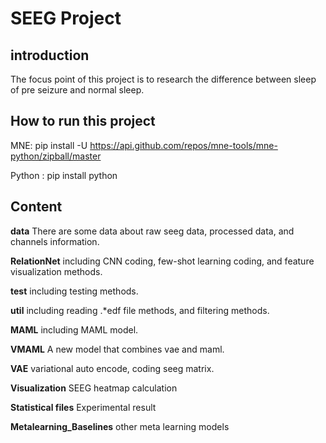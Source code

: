 # SEEG Project
## introduction 

The focus point of this project is to research the difference between sleep of pre seizure and normal sleep.

## How to run this project

MNE: pip install -U https://api.github.com/repos/mne-tools/mne-python/zipball/master

Python : pip install python 


## Content

**data**  There are some data about raw seeg data, processed data, and channels information.

**RelationNet**  including CNN coding, few-shot learning coding, and feature visualization methods.

**test** including testing methods.

**util**  including reading .*edf file methods, and filtering methods.

**MAML** including MAML model.

**VMAML** A new model that combines vae and maml.

**VAE** variational auto encode, coding seeg matrix.

**Visualization**  SEEG heatmap calculation

**Statistical files** Experimental result 

**Metalearning_Baselines** other meta learning models







